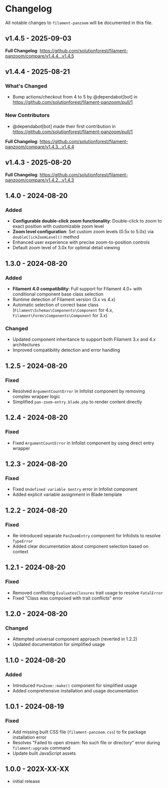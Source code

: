 # Changelog

All notable changes to `filament-panzoom` will be documented in this file.

## v1.4.5 - 2025-09-03

**Full Changelog**: https://github.com/solutionforest/filament-panzoom/compare/v1.4.4...v1.4.5

## v1.4.4 - 2025-08-21

### What's Changed

* Bump actions/checkout from 4 to 5 by @dependabot[bot] in https://github.com/solutionforest/filament-panzoom/pull/1

### New Contributors

* @dependabot[bot] made their first contribution in https://github.com/solutionforest/filament-panzoom/pull/1

**Full Changelog**: https://github.com/solutionforest/filament-panzoom/compare/v1.4.3...v1.4.4

## v1.4.3 - 2025-08-20

**Full Changelog**: https://github.com/solutionforest/filament-panzoom/compare/v1.4.2...v1.4.3

## 1.4.0 - 2024-08-20

### Added

- **Configurable double-click zoom functionality**: Double-click to zoom to exact position with customizable zoom level
- **Zoom level configuration**: Set custom zoom levels (0.5x to 5.0x) via `doubleClickZoomLevel()` method
- Enhanced user experience with precise zoom-to-position controls
- Default zoom level of 3.0x for optimal detail viewing

## 1.3.0 - 2024-08-20

### Added

- **Filament 4.0 compatibility**: Full support for Filament 4.0+ with conditional component base class selection
- Runtime detection of Filament version (3.x vs 4.x)
- Automatic selection of correct base class (`Filament\Schemas\Components\Component` for 4.x, `Filament\Forms\Components\Component` for 3.x)

### Changed

- Updated component inheritance to support both Filament 3.x and 4.x architectures
- Improved compatibility detection and error handling

## 1.2.5 - 2024-08-20

### Fixed

- Resolved `ArgumentCountError` in Infolist component by removing complex wrapper logic
- Simplified `pan-zoom-entry.blade.php` to render content directly

## 1.2.4 - 2024-08-20

### Fixed

- Fixed `ArgumentCountError` in Infolist component by using direct entry wrapper

## 1.2.3 - 2024-08-20

### Fixed

- Fixed `Undefined variable $entry` error in Infolist component
- Added explicit variable assignment in Blade template

## 1.2.2 - 2024-08-20

### Fixed

- Re-introduced separate `PanZoomEntry` component for Infolists to resolve `TypeError`
- Added clear documentation about component selection based on context

## 1.2.1 - 2024-08-20

### Fixed

- Removed conflicting `EvaluatesClosures` trait usage to resolve `FatalError`
- Fixed "Class was composed with trait conflicts" error

## 1.2.0 - 2024-08-20

### Changed

- Attempted universal component approach (reverted in 1.2.2)
- Updated documentation for simplified usage

## 1.1.0 - 2024-08-20

### Added

- Introduced `PanZoom::make()` component for simplified usage
- Added comprehensive installation and usage documentation

## 1.0.1 - 2024-08-19

### Fixed

- Add missing built CSS file (`filament-panzoom.css`) to fix package installation error
- Resolves "Failed to open stream: No such file or directory" error during `filament:upgrade` command
- Update built JavaScript assets

## 1.0.0 - 202X-XX-XX

- initial release
